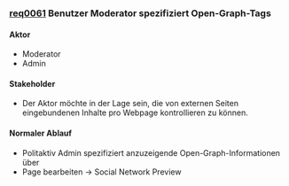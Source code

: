 ### [req0061](https://github.com/PolitAktiv/politaktiv-requirements/tree/master/de/requirements/req0061.md) Benutzer Moderator spezifiziert Open-Graph-Tags

#### Aktor
 * Moderator
 * Admin

#### Stakeholder
 * Der Aktor möchte in der Lage sein, die von externen Seiten eingebundenen Inhalte pro Webpage kontrollieren zu können.

#### Normaler Ablauf
 * Politaktiv Admin spezifiziert anzuzeigende Open-Graph-Informationen über 
  * Page bearbeiten -> Social Network Preview
